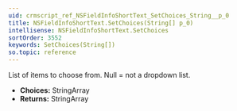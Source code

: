 ```yaml
---
uid: crmscript_ref_NSFieldInfoShortText_SetChoices_String__p_0
title: NSFieldInfoShortText.SetChoices(String[] p_0)
intellisense: NSFieldInfoShortText.SetChoices
sortOrder: 3552
keywords: SetChoices(String[])
so.topic: reference
---
```



List of items to choose from. Null = not a dropdown list.



* **Choices:** StringArray
* **Returns:** StringArray


